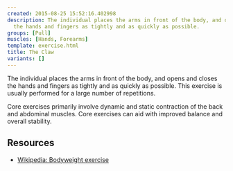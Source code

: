 ```yaml
---
created: 2015-08-25 15:52:16.402998
description: The individual places the arms in front of the body, and opens and closes
  the hands and fingers as tightly and as quickly as possible.
groups: [Pull]
muscles: [Hands, Forearms]
template: exercise.html
title: The Claw
variants: []
---
```

The individual places the arms in front of the body, and opens and closes the hands and fingers as tightly and as quickly as possible. This exercise is usually performed for a large number of repetitions.

Core exercises primarily involve dynamic and static contraction of the back and abdominal muscles. Core exercises can aid with improved balance and overall stability.

## Resources

* [Wikipedia: Bodyweight exercise](https://en.wikipedia.org/wiki/Bodyweight_exercise)
